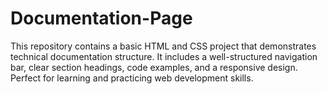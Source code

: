 # Documentation-Page
This repository contains a basic HTML and CSS project that demonstrates technical documentation structure. It includes a well-structured navigation bar, clear section headings, code examples, and a responsive design. Perfect for learning and practicing web development skills.

